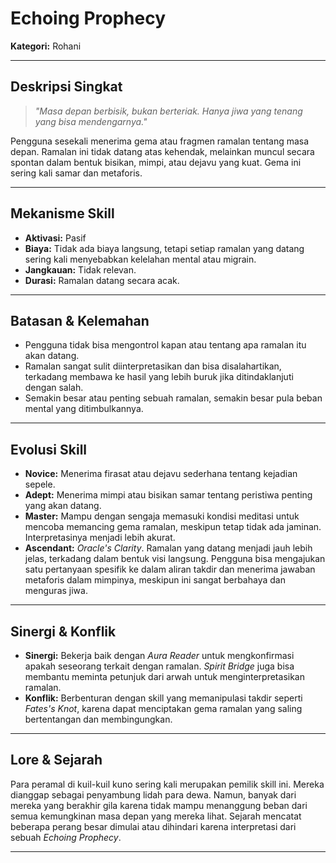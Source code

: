 # Echoing Prophecy

**Kategori:** Rohani

---

## Deskripsi Singkat
> *"Masa depan berbisik, bukan berteriak. Hanya jiwa yang tenang yang bisa mendengarnya."*

Pengguna sesekali menerima gema atau fragmen ramalan tentang masa depan. Ramalan ini tidak datang atas kehendak, melainkan muncul secara spontan dalam bentuk bisikan, mimpi, atau dejavu yang kuat. Gema ini sering kali samar dan metaforis.

---

## Mekanisme Skill
*   **Aktivasi:** Pasif
*   **Biaya:** Tidak ada biaya langsung, tetapi setiap ramalan yang datang sering kali menyebabkan kelelahan mental atau migrain.
*   **Jangkauan:** Tidak relevan.
*   **Durasi:** Ramalan datang secara acak.

---

## Batasan & Kelemahan
*   Pengguna tidak bisa mengontrol kapan atau tentang apa ramalan itu akan datang.
*   Ramalan sangat sulit diinterpretasikan dan bisa disalahartikan, terkadang membawa ke hasil yang lebih buruk jika ditindaklanjuti dengan salah.
*   Semakin besar atau penting sebuah ramalan, semakin besar pula beban mental yang ditimbulkannya.

---

## Evolusi Skill
*   **Novice:** Menerima firasat atau dejavu sederhana tentang kejadian sepele.
*   **Adept:** Menerima mimpi atau bisikan samar tentang peristiwa penting yang akan datang.
*   **Master:** Mampu dengan sengaja memasuki kondisi meditasi untuk mencoba memancing gema ramalan, meskipun tetap tidak ada jaminan. Interpretasinya menjadi lebih akurat.
*   **Ascendant:** *Oracle's Clarity*. Ramalan yang datang menjadi jauh lebih jelas, terkadang dalam bentuk visi langsung. Pengguna bisa mengajukan satu pertanyaan spesifik ke dalam aliran takdir dan menerima jawaban metaforis dalam mimpinya, meskipun ini sangat berbahaya dan menguras jiwa.

---

## Sinergi & Konflik
*   **Sinergi:** Bekerja baik dengan *Aura Reader* untuk mengkonfirmasi apakah seseorang terkait dengan ramalan. *Spirit Bridge* juga bisa membantu meminta petunjuk dari arwah untuk menginterpretasikan ramalan.
*   **Konflik:** Berbenturan dengan skill yang memanipulasi takdir seperti *Fates's Knot*, karena dapat menciptakan gema ramalan yang saling bertentangan dan membingungkan.

---

## Lore & Sejarah
Para peramal di kuil-kuil kuno sering kali merupakan pemilik skill ini. Mereka dianggap sebagai penyambung lidah para dewa. Namun, banyak dari mereka yang berakhir gila karena tidak mampu menanggung beban dari semua kemungkinan masa depan yang mereka lihat. Sejarah mencatat beberapa perang besar dimulai atau dihindari karena interpretasi dari sebuah *Echoing Prophecy*.

---
